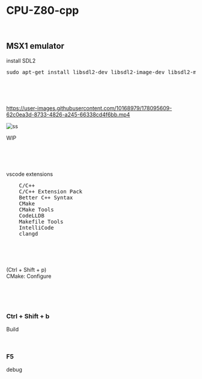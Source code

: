 # CPU-Z80-cpp

<br>

## MSX1 emulator


install SDL2

<pre>
sudo apt-get install libsdl2-dev libsdl2-image-dev libsdl2-mixer-dev libsdl2-net-dev libsdl2-ttf-dev
</pre>

<br><br><br>

https://user-images.githubusercontent.com/10168979/178095609-62c0ea3d-8733-4826-a245-66338cd4f6bb.mp4

![ss](https://user-images.githubusercontent.com/10168979/178095807-a742fa1e-fec7-4160-81ae-da648215ddeb.png)

WIP

<br><br><br>

vscode extensions

<pre>
    C/C++
    C/C++ Extension Pack
    Better C++ Syntax
    CMake
    CMake Tools
    CodeLLDB
    Makefile Tools
    IntelliCode
    clangd
</pre>

<br><br><br>

(Ctrl + Shift + p)  
CMake: Configure

<br><br><br>

### Ctrl + Shift + b

Build

<br>

### F5

debug

<br><br><br>
